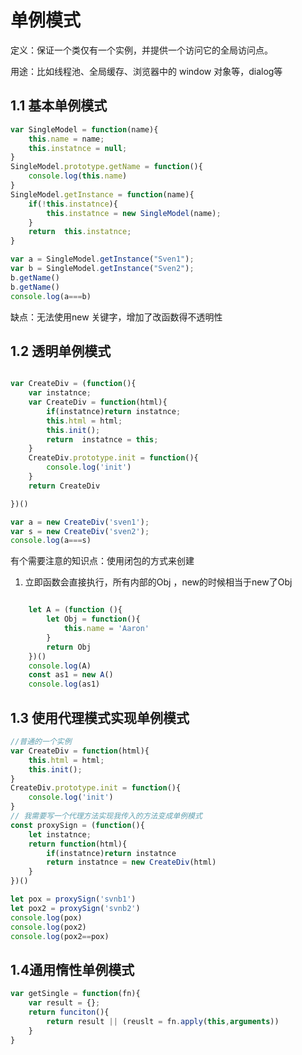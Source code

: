 # 单例模式

定义：保证一个类仅有一个实例，并提供一个访问它的全局访问点。

用途：比如线程池、全局缓存、浏览器中的 window 对象等，dialog等

## 1.1 基本单例模式

```javascript
var SingleModel = function(name){
    this.name = name;
    this.instatnce = null;
}
SingleModel.prototype.getName = function(){
    console.log(this.name)
}
SingleModel.getInstance = function(name){
    if(!this.instatnce){
        this.instatnce = new SingleModel(name);
    }
    return 	this.instatnce;
}

var a = SingleModel.getInstance("Sven1");
var b = SingleModel.getInstance("Sven2");
b.getName()
b.getName()
console.log(a===b)
```

缺点：无法使用new 关键字，增加了改函数得不透明性



## 1.2 透明单例模式

```javascript

var CreateDiv = (function(){
    var instatnce;
    var CreateDiv = function(html){
        if(instatnce)return instatnce;
        this.html = html;
        this.init();
        return 	instatnce = this;
    }
    CreateDiv.prototype.init = function(){
        console.log('init')
    }
    return CreateDiv

})()

var a = new CreateDiv('sven1');
var s = new CreateDiv('sven2');
console.log(a===s)
```

有个需要注意的知识点：使用闭包的方式来创建

1. 立即函数会直接执行，所有内部的Obj ，new的时候相当于new了Obj

```javascript

    let A = (function (){
        let Obj = function(){
            this.name = 'Aaron'
        }
        return Obj
    })()
    console.log(A)
    const as1 = new A()
    console.log(as1)

```



## 1.3 使用代理模式实现单例模式

```javascript
//普通的一个实例
var CreateDiv = function(html){
    this.html = html;
    this.init();
}
CreateDiv.prototype.init = function(){
    console.log('init')
}
// 我需要写一个代理方法实现我传入的方法变成单例模式
const proxySign = (function(){
    let instatnce;
    return function(html){
        if(instatnce)return instatnce
        return instatnce = new CreateDiv(html)
    }
})()

let pox = proxySign('svnb1')
let pox2 = proxySign('svnb2')
console.log(pox)
console.log(pox2)
console.log(pox2==pox)
```



## 1.4通用惰性单例模式

```javascript
var getSingle = function(fn){
	var result = {};
	return funciton(){
		return result || (reuslt = fn.apply(this,arguments))
	}
}
```









